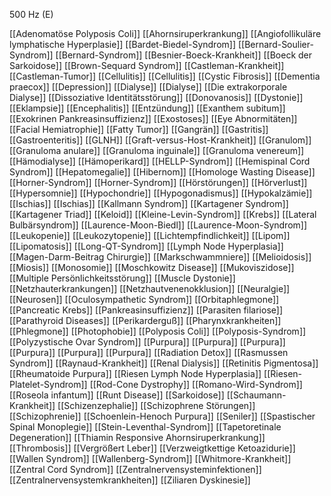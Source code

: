 500 Hz (E)

[[Adenomatöse Polyposis Coli]]
[[Ahornsiruperkrankung]]
[[Angiofollikuläre lymphatische Hyperplasie]]
[[Bardet-Biedel-Syndrom]]
[[Bernard-Soulier-Syndrom]]
[[Bernard-Syndrom]]
[[Besnier-Boeck-Krankheit]]
[[Boeck der Sarkoidose]]
[[Brown-Sequard Syndrom]]
[[Castleman-Krankheit]]
[[Castleman-Tumor]]
[[Cellulitis]]
[[Cellulitis]]
[[Cystic Fibrosis]]
[[Dementia praecox]]
[[Depression]]
[[Dialyse]]
[[Dialyse]]
[[Die extrakorporale Dialyse]]
[[Dissoziative Identitätsstörung]]
[[Donovanosis]]
[[Dystonie]]
[[Eklampsie]]
[[Encephalitis]]
[[Entzündung]]
[[Exanthem subitum]]
[[Exokrinen Pankreasinsuffizienz]]
[[Exostoses]]
[[Eye Abnormitäten]]
[[Facial Hemiatrophie]]
[[Fatty Tumor]]
[[Gangrän]]
[[Gastritis]]
[[Gastroenteritis]]
[[GLNH]]
[[Graft-versus-Host-Krankheit]]
[[Granulom]]
[[Granuloma anulare]]
[[Granuloma inguinale]]
[[Granuloma venereum]]
[[Hämodialyse]]
[[Hämoperikard]]
[[HELLP-Syndrom]]
[[Hemispinal Cord Syndrom]]
[[Hepatomegalie]]
[[Hibernom]]
[[Homologe Wasting Disease]]
[[Horner-Syndrom]]
[[Horner-Syndrom]]
[[Hörstörungen]]
[[Hörverlust]]
[[Hypersomnie]]
[[Hypochondrie]]
[[Hypogonadismus]]
[[Hypokalzämie]]
[[Ischias]]
[[Ischias]]
[[Kallmann Syndrom]]
[[Kartagener Syndrom]]
[[Kartagener Triad]]
[[Keloid]]
[[Kleine-Levin-Syndrom]]
[[Krebs]]
[[Lateral Bulbärsyndrom]]
[[Laurence-Moon-Biedl]]
[[Laurence-Moon-Syndrom]]
[[Leukopenie]]
[[Leukozytopenie]]
[[Lichtempfindlichkeit]]
[[Lipom]]
[[Lipomatosis]]
[[Long-QT-Syndrom]]
[[Lymph Node Hyperplasia]]
[[Magen-Darm-Beitrag Chirurgie]]
[[Markschwammniere]]
[[Melioidosis]]
[[Miosis]]
[[Monosomie]]
[[Moschkowitz Disease]]
[[Mukoviszidose]]
[[Multiple Persönlichkeitsstörung]]
[[Muscle Dystonie]]
[[Netzhauterkrankungen]]
[[Netzhautvenenokklusion]]
[[Neuralgie]]
[[Neurosen]]
[[Oculosympathetic Syndrom]]
[[Orbitaphlegmone]]
[[Pancreatic Krebs]]
[[Pankreasinsuffizienz]]
[[Parasiten filariose]]
[[Parathyroid Diseases]]
[[Perikarderguß]]
[[Pharynxkrankheiten]]
[[Phlegmone]]
[[Photophobie]]
[[Polyposis Coli]]
[[Polyposis-Syndrom]]
[[Polyzystische Ovar Syndrom]]
[[Purpura]]
[[Purpura]]
[[Purpura]]
[[Purpura]]
[[Purpura]]
[[Purpura]]
[[Radiation Detox]]
[[Rasmussen Syndrom]]
[[Raynaud-Krankheit]]
[[Renal Dialysis]]
[[Retinitis Pigmentosa]]
[[Rheumatoide Purpura]]
[[Riesen Lymph Node Hyperplasia]]
[[Riesen-Platelet-Syndrom]]
[[Rod-Cone Dystrophy]]
[[Romano-Wird-Syndrom]]
[[Roseola infantum]]
[[Runt Disease]]
[[Sarkoidose]]
[[Schaumann-Krankheit]]
[[Schizenzephalie]]
[[Schizophrene Störungen]]
[[Schizophrenie]]
[[Schoenlein-Henoch Purpura]]
[[Seniler]]
[[Spastischer Spinal Monoplegie]]
[[Stein-Leventhal-Syndrom]]
[[Tapetoretinale Degeneration]]
[[Thiamin Responsive Ahornsiruperkrankung]]
[[Thrombosis]]
[[Vergrößert Leber]]
[[Verzweigtkettige Ketoazidurie]]
[[Wallen Syndrom]]
[[Wallenberg-Syndrom]]
[[Whitmore-Krankheit]]
[[Zentral Cord Syndrom]]
[[Zentralnervensysteminfektionen]]
[[Zentralnervensystemkrankheiten]]
[[Ziliaren Dyskinesie]]